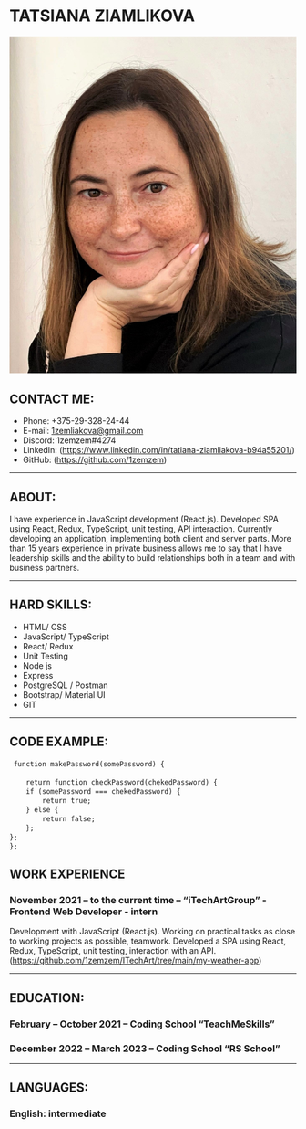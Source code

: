 # TATSIANA ZIAMLIKOVA

![photo](/photo-tz.jpg)
## CONTACT ME:
* Phone: +375-29-328-24-44     
* E-mail: 1zemliakova@gmail.com  
* Discord: 1zemzem#4274
* LinkedIn: (https://www.linkedin.com/in/tatiana-ziamliakova-b94a55201/)
* GitHub: (https://github.com/1zemzem)
***
## ABOUT:
I have experience in JavaScript development (React.js). 
Developed SPA using React, Redux, TypeScript, unit testing, API interaction.
Currently developing an application, implementing both client and server parts.
More than 15 years experience in private business allows me to say that I have leadership skills and the ability to build relationships both in a team and with business partners.
***
## HARD SKILLS:
* HTML/ CSS
* JavaScript/ TypeScript
* React/ Redux
* Unit Testing
* Node js
* Express 
* PostgreSQL / Postman 
* Bootstrap/ Material UI
* GIT
***
## CODE EXAMPLE:
```
 function makePassword(somePassword) {
      
    return function checkPassword(chekedPassword) {
    if (somePassword === chekedPassword) {
        return true; 
    } else {
        return false;               
    };
};
};
```
## WORK EXPERIENCE
### November 2021 – to the current time – “iTechArtGroup” - Frontend Web Developer - intern
Development with JavaScript (React.js). 
Working on practical tasks as close to working projects as possible, teamwork. 
Developed a SPA using React, Redux, TypeScript, unit testing, interaction with an API.
(https://github.com/1zemzem/ITechArt/tree/main/my-weather-app)
***
## EDUCATION:
### February – October 2021 – Coding School “TeachMeSkills”
### December 2022 – March 2023 – Coding School “RS School”
***
## LANGUAGES:
### English: intermediate